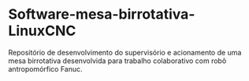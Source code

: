 # Software-mesa-birrotativa-LinuxCNC
Repositório de desenvolvimento do supervisório e acionamento de uma mesa birrotativa desenvolvida para trabalho colaborativo com robô antropomórfico Fanuc.

